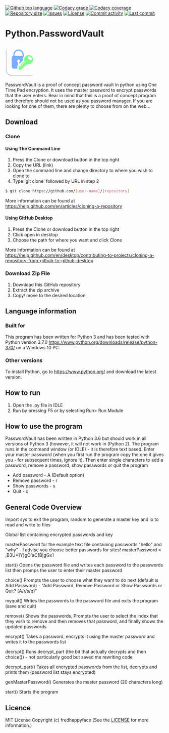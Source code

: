 

<p float="left">
<a href="../../"><img src="https://img.shields.io/github/languages/top/fredhappyface/Python.PasswordVault.svg?style=flat-square" alt="Github top language"></a>
<a href="https://www.codacy.com/manual/FredHappyface/Python.PasswordVault"><img src="https://img.shields.io/codacy/grade/a88306d37d4e4176883570dfd8e7a140.svg?style=flat-square" alt="Codacy grade"></a>
<a href="https://www.codacy.com/manual/FredHappyface/Python.PasswordVault"><img src="https://img.shields.io/codacy/coverage/a88306d37d4e4176883570dfd8e7a140.svg?style=flat-square" alt="Codacy coverage"></a>
<a href="../../"><img src="https://img.shields.io/github/repo-size/fredhappyface/Python.PasswordVault.svg?style=flat-square" alt="Repository size"></a>
<a href="../../issues"><img src="https://img.shields.io/github/issues/fredhappyface/Python.PasswordVault.svg?style=flat-square" alt="Issues"></a>
<a href="/LICENSE.md"><img src="https://img.shields.io/github/license/fredhappyface/Python.PasswordVault.svg?style=flat-square" alt="License"></a>
<a href="../../commits/master"><img src="https://img.shields.io/github/commit-activity/m/fredhappyface/Python.PasswordVault.svg?style=flat-square" alt="Commit activity"></a>
<a href="../../commits/master"><img src="https://img.shields.io/github/last-commit/fredhappyface/Python.PasswordVault.svg?style=flat-square" alt="Last commit"></a>
</p>


# Python.PasswordVault


<img src="readme-assets/icons/proj-icon.png" alt="Project Icon" width="100">

PasswordVault is a proof of concept password vault in python using One Time Pad
encryption. It uses the master password to encrypt passwords that the user 
enters. Bear in mind that this is a proof of concept program and therefore 
should not be used as you password manager. If you are looking for one of 
them, there are plenty to choose from on the web...


## Download
### Clone
#### Using The Command Line 
1. Press the Clone or download button in the top right
2. Copy the URL (link)
3. Open the command line and change directory to where you wish to clone to
4. Type 'git clone' followed by URL in step 2
```bash
$ git clone https://github.com/[user-name]/[repository]
```

More information can be found at 
<https://help.github.com/en/articles/cloning-a-repository> 

#### Using GitHub Desktop
1. Press the Clone or download button in the top right
2. Click open in desktop
3. Choose the path for where you want and click Clone

More information can be found at 
<https://help.github.com/en/desktop/contributing-to-projects/cloning-a-repository-from-github-to-github-desktop>

### Download Zip File

1. Download this GitHub repository
2. Extract the zip archive
3. Copy/ move to the desired location


## Language information 
### Built for
This program has been written for Python 3 and has been tested with 
Python version 3.7.0 <https://www.python.org/downloads/release/python-370/> 
on a Windows 10 PC. 
### Other versions
To install Python, go to <https://www.python.org/> and download the latest 
version. 
## How to run
1. Open the .py file in IDLE
2. Run by pressing F5 or by selecting Run> Run Module



## How to use the program
PasswordVault has been written in Python 3.6 but should work in all versions 
of Python 3 (however, it will not work in (Python 2). The program runs in the 
command window (or IDLE) - it is therefore text based. Enter your master 
password (when you first run the program copy the one it gives you - for 
subsequent times, ignore it). Then enter single characters to add a password, 
remove a password, show passwords or quit the program 

*   Add password - A (Default option)
*   Remove password - r
*   Show passwords - s
*   Quit        -    q


## General Code Overview
Import sys to exit the program, random to generate a master key and io to read 
and write to files

Global list containing encrypted passwords and key 

masterPassword for the example text file containing passwords "hello" and 
"why" - I advise you choose better passwords for sites!
masterPassword = ,B3U*]Y)gO'aC(B|gGx1

start() Opens the password file and writes each password to the passwords list 
then promps the user to enter their master password 

choice() Prompts the user to choose what they want to do next (default is Add 
Password) - "Add Password, Remove Password or Show Passwords or Quit? 
(A/r/s/q)"

myquit() Writes the passwords to the password file and exits the program (save 
and quit)

remove() Shows the passwords, Prompts the user to select the index that they 
wish to remove and then removes that password, and finally shows the updated 
passwords

encrypt() Takes a password, encrypts it using the master password and writes 
it to the passwords list 

decrypt() Runs decrypt_part (the bit that actually decrypts and then 
choice()) - not particularly good but saved me rewriting code 

decrypt_part() Takes all encrypted passwords from the list, decrypts and prints
them (password list stays encrypted)
    
genMasterPassword() Generates the master password (20 characters long)

start() Starts the program 



## Licence 
MIT License
Copyright (c) fredhappyface
(See the [LICENSE](/LICENSE.md) for more information.)


